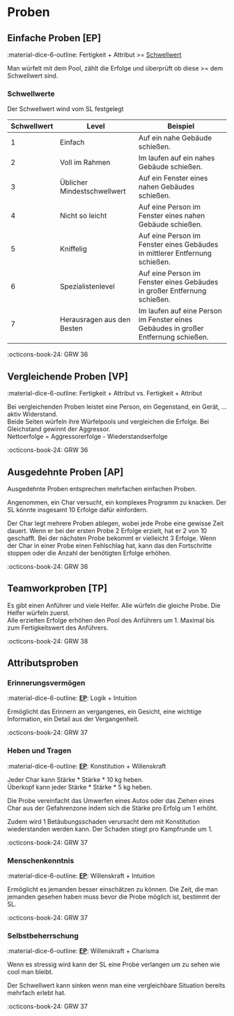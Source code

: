 # Proben

## Einfache Proben [EP]

:material-dice-6-outline: Fertigkeit + Attribut >= [Schwellwert](proben.md#schwellwerte)

Man würfelt mit dem Pool, zählt die Erfolge und überprüft ob diese >= dem Schwellwert sind.

### Schwellwerte

Der Schwellwert wind vom SL festgelegt

| Schwellwert | Level                       | Beispiel                                                                           |
| ----------- | --------------------------- | ---------------------------------------------------------------------------------- |
| 1           | Einfach                     | Auf ein nahe Gebäude schießen.                                                     |
| 2           | Voll im Rahmen              | Im laufen auf ein nahes Gebäude schießen.                                          |
| 3           | Üblicher Mindestschwellwert | Auf ein Fenster eines nahen Gebäudes schießen.                                     |
| 4           | Nicht so leicht             | Auf eine Person im Fenster eines nahen Gebäude schießen.                           |
| 5           | Kniffelig                   | Auf eine Person im Fenster eines Gebäudes in mittlerer Entfernung schießen.        |
| 6           | Spezialistenlevel           | Auf eine Person im Fenster eines Gebäudes in großer Entfernung schießen.           |
| 7           | Herausragen aus den Besten  | Im laufen auf eine Person im Fenster eines Gebäudes in großer Entfernung schießen. |

:octicons-book-24: GRW 36

## Vergleichende Proben [VP]

:material-dice-6-outline: Fertigkeit + Attribut vs. Fertigkeit + Attribut

Bei vergleichenden Proben leistet eine Person, ein Gegenstand, ein Gerät, ... aktiv Widerstand.  
Beide Seiten würfeln ihre Würfelpools und vergleichen die Erfolge. Bei Gleichstand gewinnt der Aggressor.  
Nettoerfolge = Aggressorerfolge - Wiederstandserfolge

:octicons-book-24: GRW 36

## Ausgedehnte Proben [AP]

Ausgedehnte Proben entsprechen mehrfachen einfachen Proben.

Angenommen, ein Char versucht, ein komplexes Programm zu knacken. Der SL könnte insgesamt 10 Erfolge dafür einfordern. 

Der Char legt mehrere Proben ablegen, wobei jede Probe eine gewisse Zeit dauert. Wenn er bei der ersten Probe 2 Erfolge erzielt, hat er 2 von 10 geschafft. Bei der nächsten Probe bekommt er vielleicht 3 Erfolge. Wenn der Char in einer Probe einen Fehlschlag hat, kann das den Fortschritte stoppen oder die Anzahl der benötigten Erfolge erhöhen.

:octicons-book-24: GRW 36

## Teamworkproben [TP]

Es gibt einen Anführer und viele Helfer. Alle würfeln die gleiche Probe. Die Helfer würfeln zuerst.  
Alle erzielten Erfolge erhöhen den Pool des Anführers um 1. Maximal bis zum Fertigkeitswert des Anführers.

:octicons-book-24: GRW 38


## Attributsproben

### Erinnerungsvermögen

:material-dice-6-outline: **[EP](proben.md#einfache-proben-ep)**: Logik + Intuition

Ermöglicht das Erinnern an vergangenes, ein Gesicht, eine wichtige Information, ein Detail aus der Vergangenheit.

:octicons-book-24: GRW 37

### Heben und Tragen

:material-dice-6-outline: **[EP](proben.md#einfache-proben-ep)**: Konstitution + Willenskraft

Jeder Char kann Stärke * Stärke * 10 kg heben.  
Überkopf kann jeder Stärke * Stärke * 5 kg heben.


Die Probe vereinfacht das Umwerfen eines Autos oder das Ziehen eines Char aus der Gefahrenzone indem sich die Stärke pro Erfolg um 1 erhöht.

Zudem wird 1 Betäubungsschaden verursacht dem mit Konstitution wiederstanden werden kann. Der Schaden stiegt pro Kampfrunde um 1.

:octicons-book-24: GRW 37

### Menschenkenntnis

:material-dice-6-outline: **[EP](proben.md#einfache-proben-ep)**: Willenskraft + Intuition

Ermöglicht es jemanden besser einschätzen zu können. Die Zeit, die man jemanden gesehen haben muss bevor die Probe möglich ist, bestimmt der SL.

:octicons-book-24: GRW 37

### Selbstbeherrschung

:material-dice-6-outline: **[EP](proben.md#einfache-proben-ep)**: Willenskraft + Charisma

Wenn es stressig wird kann der SL eine Probe verlangen um zu sehen wie cool man bleibt.

Der Schwellwert kann sinken wenn man eine vergleichbare Situation bereits mehrfach erlebt hat.


:octicons-book-24: GRW 37